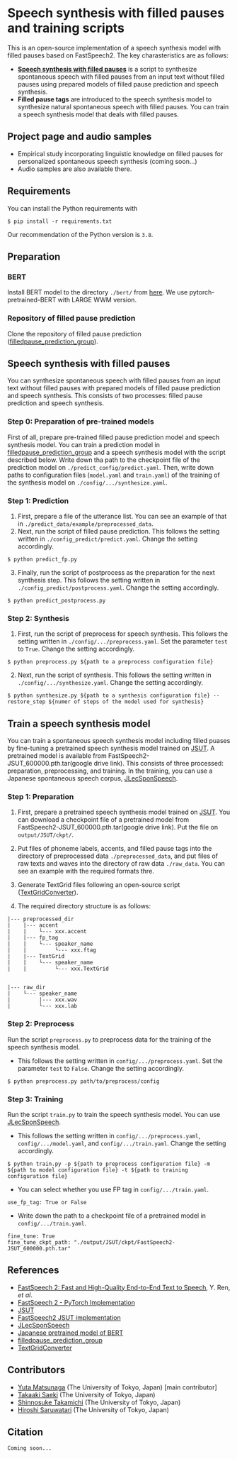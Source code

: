 # Speech synthesis with filled pauses and training scripts

This is an open-source implementation of a speech synthesis model with filled pauses based on FastSpeech2. The key charasteristics are as follows:
- [__Speech synthesis with filled pauses__](#speech-synthesis-with-filled-pauses) is a script to synthesize spontaneous speech with filled pauses from an input text without filled pauses using prepared models of filled pause prediction and speech synthesis.
- __Filled pause tags__ are introduced to the speech synthesis model to synthesize natural spontaneous speech with filled pauses. You can train a speech synthesis model that deals with filled pauses.

## Project page and audio samples

- Empirical study incorporating linguistic knowledge on filled pauses for personalized spontaneous speech synthesis (coming soon...)
- Audio samples are also available there.

## Requirements

You can install the Python requirements with

```
$ pip install -r requirements.txt
```

Our recommendation of the Python version is ``3.8``.

## Preparation

### BERT

Install BERT model to the directory ``./bert/`` from [here](https://nlp.ist.i.kyoto-u.ac.jp/?ku_bert_japanese). We use pytorch-pretrained-BERT with LARGE WWM version.

### Repository of filled pause prediction

Clone the repository of filled pause prediction ([filledpause_prediction_group](https://github.com/ndkgit339/filledpause_prediction_group)).

## Speech synthesis with filled pauses

You can synthesize spontaneous speech with filled pauses from an input text without filled pauses with prepared models of filled pause prediction and speech synthesis. This consists of two processes: filled pause prediction and speech synthesis.

### Step 0: Preparation of pre-trained models

First of all, prepare pre-trained filled pause prediction model and speech synthesis model. You can train a prediction model in [filledpause_prediction_group](https://github.com/ndkgit339/filledpause_prediction_group) and a speech synthesis model with the script described below. Write down tha path to the checkpoint file of the prediction model on ``./predict_config/predict.yaml``. Then, write down paths to configuration files (``model.yaml`` and ``train.yaml``) of the training of the synthesis model on ``./config/.../synthesize.yaml``. 

### Step 1: Prediction

1. First, prepare a file of the utterance list. You can see an example of that in ``./predict_data/example/preprocessed_data``.
2. Next, run the script of filled pause prediction. This follows the setting written in ``./config_predict/predict.yaml``. Change the setting accordingly.

```
$ python predict_fp.py
```

3. Finally, run the script of postprocess as the preparation for the next synthesis step. This follows the setting written in ``./config_predict/postprocess.yaml``. Change the setting accordingly.

```
$ python predict_postprocess.py
```

### Step 2: Synthesis

1. First, run the script of preprocess for speech synthesis. This follows the setting written in ``./config/.../preprocess.yaml``. Set the parameter ``test`` to ``True``. Change the setting accordingly.

```
$ python preprocess.py ${path to a preprocess configuration file}
```

2. Next, run the script of synthesis. This follows the setting written in ``./config/.../synthesize.yaml``. Change the setting accordingly.

```
$ python synthesize.py ${path to a synthesis configuration file} --restore_step ${numer of steps of the model used for synthesis}
```

## Train a speech synthesis model

You can train a spontaneous speech synthesis model including filled puases by fine-tuning a pretrained speech synthesis model trained on [JSUT](https://sites.google.com/site/shinnosuketakamichi/publication/jsut). A pretrained model is available from FastSpeech2-JSUT_600000.pth.tar(google drive link).
This consists of three processed: preparation, preprocessing, and training. In the training, you can use a Japanese spontaneous speech corpus, [JLecSponSpeech](https://sites.google.com/g.ecc.u-tokyo.ac.jp/yuta-matsunaga/publications/spon_utokyo_lecture).

### Step 1: Preparation

1. First, prepare a pretrained speech synthesis model trained on [JSUT](https://sites.google.com/site/shinnosuketakamichi/publication/jsut). You can download a checkpoint file of a pretrained model from FastSpeech2-JSUT_600000.pth.tar(google drive link). Put the file on ``output/JSUT/ckpt/``.

2. Put files of phoneme labels, accents, and filled pause tags into the directory of preprocessed data ``./preprocessed_data``, and put files of raw texts and waves into the directory of raw data ``./raw_data``. You can see an example with the required formats thre.
   
3. Generate TextGrid files following an open-source script ([TextGridConverter](https://github.com/Syuparn/TextGridConverter)).
   
4. The required directory structure is as follows:
```
|--- preprocessed_dir
|    |--- accent
|    |    └--- xxx.accent
|    |--- fp_tag
|    |    └--- speaker_name
|    |         └--- xxx.ftag
|    |--- TextGrid
|    |    └--- speaker_name
|    |         └--- xxx.TextGrid


|--- raw_dir
|    └--- speaker_name
|         |--- xxx.wav
|         └--- xxx.lab
```

### Step 2: Preprocess
Run the script ``preprocess.py`` to preprocess data for the training of the speech synthesis model.
- This follows the setting written in ``config/.../preprocess.yaml``. Set the parameter ``test`` to ``False``. Change the setting accordingly.
```
$ python preprocess.py path/to/preprocess/config
```

### Step 3: Training
Run the script ``train.py`` to train the speech synthesis model. You can use [JLecSponSpeech](https://sites.google.com/g.ecc.u-tokyo.ac.jp/yuta-matsunaga/publications/spon_utokyo_lecture).
- This follows the setting written in ``config/.../preprocess.yaml``, ``config/.../model.yaml``, and ``config/.../train.yaml``. Change the setting accordingly.
```
$ python train.py -p ${path to preprocess configuration file} -m ${path to model configuration file} -t ${path to training configuration file}
```
- You can select whether you use FP tag in ``config/.../train.yaml``.
```
use_fp_tag: True or False
```
- Write down the path to a checkpoint file of a pretrained model in ``config/.../train.yaml``.
```
fine_tune: True
fine_tune_ckpt_path: "./output/JSUT/ckpt/FastSpeech2-JSUT_600000.pth.tar"
```

## References
- [FastSpeech 2: Fast and High-Quality End-to-End Text to Speech](https://arxiv.org/abs/2006.04558), Y. Ren, *et al*.
- [FastSpeech 2 - PyTorch Implementation](https://github.com/ming024/FastSpeech2)
- [JSUT](https://sites.google.com/site/shinnosuketakamichi/publication/jsut)
- [FastSpeech2 JSUT implementation](https://github.com/Wataru-Nakata/FastSpeech2-JSUT)
- [JLecSponSpeech](https://sites.google.com/g.ecc.u-tokyo.ac.jp/yuta-matsunaga/publications/spon_utokyo_lecture)
- [Japanese pretrained model of BERT](https://nlp.ist.i.kyoto-u.ac.jp/?ku_bert_japanese)
- [filledpause_prediction_group](https://github.com/ndkgit339/filledpause_prediction_group)
- [TextGridConverter](https://github.com/Syuparn/TextGridConverter)

## Contributors
- [Yuta Matsunaga](https://sites.google.com/g.ecc.u-tokyo.ac.jp/yuta-matsunaga/home) (The University of Tokyo, Japan) [main contributor]
- [Takaaki Saeki](https://takaaki-saeki.github.io/) (The University of Tokyo, Japan)
- [Shinnosuke Takamichi](https://sites.google.com/site/shinnosuketakamichi/home) (The University of Tokyo, Japan)
- [Hiroshi Saruwatari](https://researchmap.jp/read0102891/) (The University of Tokyo, Japan)

## Citation
```
Coming soon...